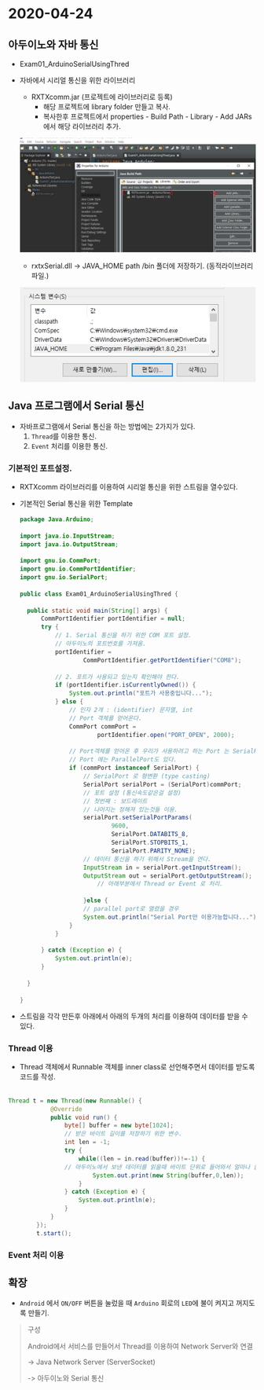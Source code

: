 # 2020-04-24

## 아두이노와 자바 통신

* Exam01_ArduinoSerialUsingThred

* 자바에서 시리얼 통신을 위한 라이브러리

  * RXTXcomm.jar (프로젝트에 라이브러리로 등록)
    * 해당 프로젝트에 library folder 만들고 복사.
    * 복사한후 프로젝트에서 properties - Build Path - Library - Add JARs 에서 해당 라이브러리 추가.

  ![image-20200424091921852](Arduuino_Day02.assets/image-20200424091921852.png)

  * rxtxSerial.dll -> JAVA_HOME path /bin 폴더에 저장하기. (동적라이브러리 파일.)

  ![image-20200424091346315](Arduuino_Day02.assets/image-20200424091346315.png)





## Java 프로그램에서 Serial 통신

* 자바프로그램에서 Serial 통신을 하는 방법에는 2가지가 있다.
  1. `Thread`를 이용한 통신.
  2. `Event` 처리를 이용한 통신.

### 기본적인 포트설정.

* RXTXcomm 라이브러리를 이용하여 시리얼 통신을 위한 스트림을 열수있다.

* 기본적인 Serial 통신을 위한 Template

  ```java
  package Java.Arduino;
  
  import java.io.InputStream;
  import java.io.OutputStream;
  
  import gnu.io.CommPort;
  import gnu.io.CommPortIdentifier;
  import gnu.io.SerialPort;
  
  public class Exam01_ArduinoSerialUsingThred {
  
  	public static void main(String[] args) {
  		CommPortIdentifier portIdentifier = null;
  		try {
  			// 1. Serial 통신을 하기 위한 COM 포트 설정.
  			// 아두이노의 포트번호를 가져옴.
  			portIdentifier = 
  					CommPortIdentifier.getPortIdentifier("COM8");
  
  			// 2. 포트가 사용되고 있는지 확인해야 한다.
  			if (portIdentifier.isCurrentlyOwned()) {
  				System.out.println("포트가 사용중입니다...");
  			} else {
  				// 인자 2개 : (identifier) 문자열, int
  				// Port 객체를 얻어온다.
  				CommPort commPort = 
  						portIdentifier.open("PORT_OPEN", 2000);
  
  				// Port객체를 얻어온 후 우리가 사용하려고 하는 Port 는 SerialPort 이다.
  				// Port 에는 ParallelPort도 있다.
  				if (commPort instanceof SerialPort) {
  					// SerialPort 로 형변환 (type casting)
  					SerialPort serialPort = (SerialPort)commPort;
  					// 포트 설정 (통신속도같은걸 설정)
  					// 첫번째 : 보드레이트
  					// 나머지는 정해져 있는것들 이용.
  					serialPort.setSerialPortParams(
  							9600, 
  							SerialPort.DATABITS_8, 
  							SerialPort.STOPBITS_1, 
  							SerialPort.PARITY_NONE);
  					// 데이터 통신을 하기 위해서 Stream을 연다.
  					InputStream in = serialPort.getInputStream();
  					OutputStream out = serialPort.getOutputStream();
                        // 아래부분에서 Thread or Event 로 처리.
                      
  					}else {
  					// parallel port로 열렸을 경우
  					System.out.println("Serial Port만 이용가능합니다...");
  				}
  			}
  
  		} catch (Exception e) {
  			System.out.println(e);
  		}
  
  	}
  
  }
  
  ```

* 스트림을 각각 만든후 아래에서 아래의 두개의 처리를 이용하여 데이터를 받을 수 있다.

### Thread 이용

* Thread 객체에서 Runnable 객체를 inner class로 선언해주면서 데이터를 받도록 코드를 작성.

```java

Thread t = new Thread(new Runnable() {
			@Override
			public void run() {
				byte[] buffer = new byte[1024];
				// 받은 바이트 길이를 저장하기 위한 변수.
				int len = -1;
				try {
					while((len = in.read(buffer))!=-1) {
				// 아두이노에서 보낸 데이터를 읽을때 바이트 단위로 들어와서 얼마나 들어오는지 알 수 없다.
						System.out.print(new String(buffer,0,len));
					}
				} catch (Exception e) {
					System.out.println(e);
				}
			}
		});
		t.start();
```



### Event 처리 이용







## 확장

* `Android` 에서 `ON/OFF` 버튼을 눌렀을 때 `Arduino` 회로의 `LED`에 불이 켜지고 꺼지도록 만들기.

> 구성
>
> Android에서 서비스를 만들어서 Thread를 이용하여 Network Server와 연결
>
> -> Java Network Server (ServerSocket)
>
> -> 아두이노와 Serial 통신